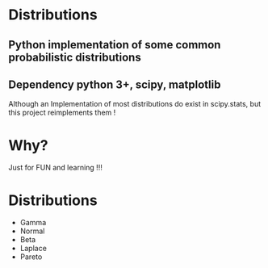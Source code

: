 Distributions
=============

## Python implementation of some common probabilistic distributions

## Dependency python 3+, scipy, matplotlib

Although an Implementation of most distributions do exist in scipy.stats, but this project reimplements them !

# Why?
Just for FUN and learning !!!

# Distributions

 - Gamma
 - Normal
 - Beta
 - Laplace
 - Pareto